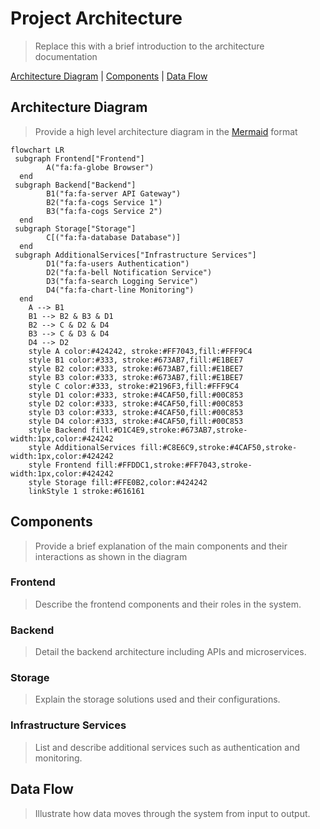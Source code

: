 # Project Architecture

> Replace this with a brief introduction to the architecture documentation


[Architecture Diagram](#architecture-diagram) | [Components](#components) | [Data Flow](#data-flow) 


## Architecture Diagram
> Provide a high level architecture diagram in the [Mermaid](https://mermaid.js.org/intro/getting-started.html) format

```mermaid
flowchart LR
 subgraph Frontend["Frontend"]
        A("fa:fa-globe Browser")
  end
 subgraph Backend["Backend"]
        B1("fa:fa-server API Gateway")
        B2("fa:fa-cogs Service 1")
        B3("fa:fa-cogs Service 2")
  end
 subgraph Storage["Storage"]
        C[("fa:fa-database Database")]
  end
 subgraph AdditionalServices["Infrastructure Services"]
        D1("fa:fa-users Authentication")
        D2("fa:fa-bell Notification Service")
        D3("fa:fa-search Logging Service")
        D4("fa:fa-chart-line Monitoring")
  end
    A --> B1
    B1 --> B2 & B3 & D1
    B2 --> C & D2 & D4
    B3 --> C & D3 & D4
    D4 --> D2
    style A color:#424242, stroke:#FF7043,fill:#FFF9C4
    style B1 color:#333, stroke:#673AB7,fill:#E1BEE7
    style B2 color:#333, stroke:#673AB7,fill:#E1BEE7
    style B3 color:#333, stroke:#673AB7,fill:#E1BEE7
    style C color:#333, stroke:#2196F3,fill:#FFF9C4
    style D1 color:#333, stroke:#4CAF50,fill:#00C853
    style D2 color:#333, stroke:#4CAF50,fill:#00C853
    style D3 color:#333, stroke:#4CAF50,fill:#00C853
    style D4 color:#333, stroke:#4CAF50,fill:#00C853
    style Backend fill:#D1C4E9,stroke:#673AB7,stroke-width:1px,color:#424242
    style AdditionalServices fill:#C8E6C9,stroke:#4CAF50,stroke-width:1px,color:#424242
    style Frontend fill:#FFDDC1,stroke:#FF7043,stroke-width:1px,color:#424242
    style Storage fill:#FFE0B2,color:#424242
    linkStyle 1 stroke:#616161
```

## Components
> Provide a brief explanation of the main components and their interactions as shown in the diagram <bove>

### Frontend

> Describe the frontend components and their roles in the system.

### Backend

> Detail the backend architecture including APIs and microservices.

### Storage

> Explain the storage solutions used and their configurations.

### Infrastructure Services

> List and describe additional services such as authentication and monitoring.

## Data Flow

> Illustrate how data moves through the system from input to output.